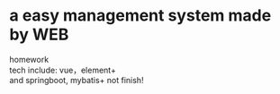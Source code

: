 ﻿# a easy management system made by WEB<br>
homework<br>
tech include: vue，element+ <br>
and springboot, mybatis+
not finish!
